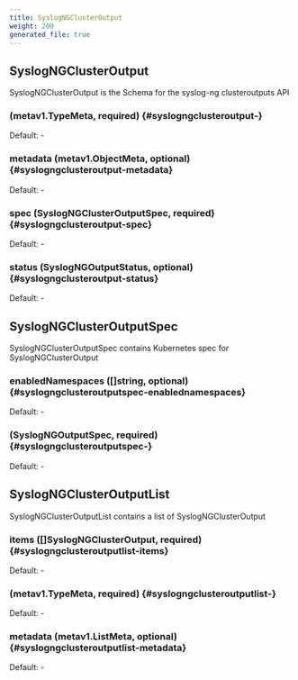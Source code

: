 ```yaml
---
title: SyslogNGClusterOutput
weight: 200
generated_file: true
---
```


## SyslogNGClusterOutput

SyslogNGClusterOutput is the Schema for the syslog-ng clusteroutputs API

###  (metav1.TypeMeta, required) {#syslogngclusteroutput-}

Default: -

### metadata (metav1.ObjectMeta, optional) {#syslogngclusteroutput-metadata}

Default: -

### spec (SyslogNGClusterOutputSpec, required) {#syslogngclusteroutput-spec}

Default: -

### status (SyslogNGOutputStatus, optional) {#syslogngclusteroutput-status}

Default: -


## SyslogNGClusterOutputSpec

SyslogNGClusterOutputSpec contains Kubernetes spec for SyslogNGClusterOutput

### enabledNamespaces ([]string, optional) {#syslogngclusteroutputspec-enablednamespaces}

Default: -

###  (SyslogNGOutputSpec, required) {#syslogngclusteroutputspec-}

Default: -


## SyslogNGClusterOutputList

SyslogNGClusterOutputList contains a list of SyslogNGClusterOutput

### items ([]SyslogNGClusterOutput, required) {#syslogngclusteroutputlist-items}

Default: -

###  (metav1.TypeMeta, required) {#syslogngclusteroutputlist-}

Default: -

### metadata (metav1.ListMeta, optional) {#syslogngclusteroutputlist-metadata}

Default: -


